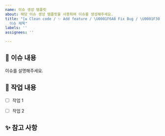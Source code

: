 ```yaml
---
name: 이슈 생성 템플릿
about: 해당 이슈 생성 템플릿을 사용하여 이슈를 생성해주세요.
title: "[♻️ Clean code / ✨ Add feature / \U0001F6A8 Fix Bug / \U0001F308 Modify style]
  이슈 제목"
labels: ''
assignees: ''

---
```


📌 이슈 내용
------------
이슈를 설명해주세요.


📝 작업 내용
------------
- [ ] 작업 1
- [ ] 작업 2


✨ 참고 사항
------------
